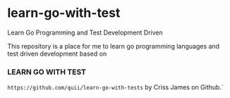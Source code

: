 # learn-go-with-test
Learn Go Programming and Test Development Driven

This repository is a place for me to learn go programming languages and test driven development based on 
### LEARN GO WITH TEST 
```https://github.com/quii/learn-go-with-tests``` by Criss James on Github.`
